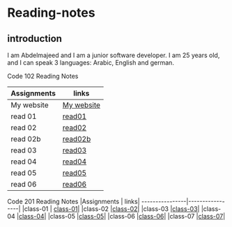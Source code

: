 
# Reading-notes

## introduction
 I am Abdelmajeed and I am a junior software developer. 
 I am 25 years old, and I can speak 3 languages: Arabic, English and german.


Code 102 Reading Notes

|Assignments     |       links|
----------------|-----------------|
|My website       | [My website ](https://abdu-zeyad.github.io/mywebsites/)|
|read 01        | [read01](read01.md)|
|read 02       |[read02](read02.md)|
|read 02b         |[read02b](read02b.md)|
|read 03        |[read03](read03.md)|
|read 04         |[read04](read04.md)|
|read 05         |[read05](read05.md)|
|read 06        |[read06](read06.md)|


Code 201 Reading Notes
|Assignments     |       links|
----------------|-----------------|
|class-01      | [class-01](class-01.md)|
|class-02    |[class-02](class-02.md)|
|class-03       |[class-03](class-03.md)|
|class-04        |[class-04](class-04.md)|
|class-05         |[class-05](class-05.md)|
|class-06         |[class-06](class-06.md)|
|class-07        |[class-07](class-07.md)|


